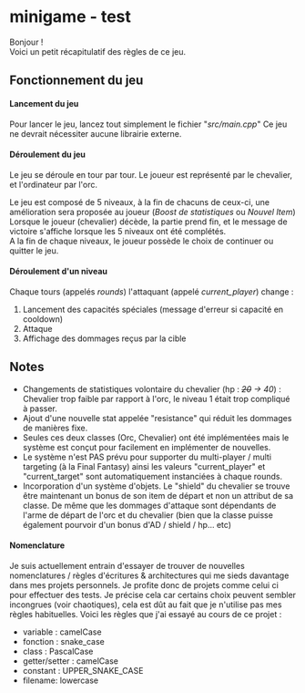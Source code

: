 # minigame - test

Bonjour !\
Voici un petit récapitulatif des règles de ce jeu.

## Fonctionnement du jeu
#### Lancement du jeu

Pour lancer le jeu, lancez tout simplement le fichier "_src/main.cpp_"
Ce jeu ne devrait nécessiter aucune librairie externe.

#### Déroulement du jeu
Le jeu se déroule en tour par tour. Le joueur est représenté par le chevalier, et l'ordinateur par l'orc. 

Le jeu est composé de 5 niveaux, à la fin de chacuns de ceux-ci, une amélioration sera proposée au joueur (*Boost de statistiques* ou *Nouvel Item*) \
Lorsque le joueur (chevalier) décède, la partie prend fin, et le message de victoire s'affiche lorsque les 5 niveaux ont été complétés.\
A la fin de chaque niveaux, le joueur possède le choix de continuer ou quitter le jeu.

#### Déroulement d'un niveau
Chaque tours (appelés _rounds_) l'attaquant (appelé *current_player*) change :
  1. Lancement des capacités spéciales (message d'erreur si capacité en cooldown)
  2. Attaque
  3. Affichage des dommages reçus par la cible 

## Notes 

- Changements de statistiques volontaire du chevalier (hp : _~~20~~  ->  40_) : Chevalier trop faible par rapport à l'orc, le niveau 1 était trop compliqué à passer.
- Ajout d'une nouvelle stat appelée "resistance" qui réduit les dommages de manières fixe.
- Seules ces deux classes (Orc, Chevalier) ont été implémentées mais le système est conçut pour facilement en implémenter de nouvelles. 
- Le système n'est PAS prévu pour supporter du multi-player / multi targeting (à la Final Fantasy) ainsi les valeurs "current_player" et "current_target" sont automatiquement instanciées à chaque rounds.
- Incorporation d'un système d'objets. Le "shield" du chevalier se trouve être maintenant un bonus de son item de départ et non un attribut de sa classe. De même que les dommages d'attaque sont dépendants de l'arme de départ de l'orc et du chevalier (bien que la classe puisse également pourvoir d'un bonus d'AD / shield / hp... etc)

#### Nomenclature

Je suis actuellement entrain d'essayer de trouver de nouvelles nomenclatures / règles d'écritures & architectures qui me sieds davantage dans mes projets personnels. Je profite donc de projets comme celui ci pour effectuer des tests.
Je précise cela car certains choix peuvent sembler incongrues (voir chaotiques), cela est dût au fait que je n'utilise pas mes règles habituelles.
Voici les règles que j'ai essayé au cours de ce projet :

- variable : camelCase
- fonction : snake_case
- class : PascalCase
- getter/setter : camelCase
- constant : UPPER_SNAKE_CASE 
- filename: lowercase
